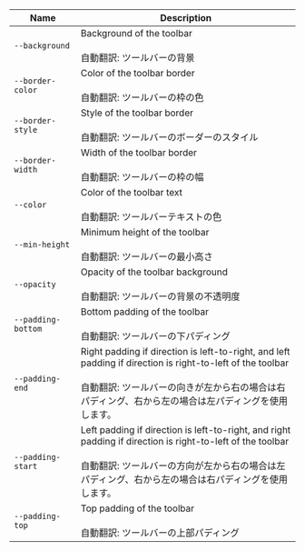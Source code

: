 | Name               | Description                                                                                                                                                                                                                |
| ------------------ | -------------------------------------------------------------------------------------------------------------------------------------------------------------------------------------------------------------------------- |
| `--background`     | Background of the toolbar<br /><br />自動翻訳: ツールバーの背景                                                                                                                                                            |
| `--border-color`   | Color of the toolbar border<br /><br />自動翻訳: ツールバーの枠の色                                                                                                                                                        |
| `--border-style`   | Style of the toolbar border<br /><br />自動翻訳: ツールバーのボーダーのスタイル                                                                                                                                            |
| `--border-width`   | Width of the toolbar border<br /><br />自動翻訳: ツールバーの枠の幅                                                                                                                                                        |
| `--color`          | Color of the toolbar text<br /><br />自動翻訳: ツールバーテキストの色                                                                                                                                                      |
| `--min-height`     | Minimum height of the toolbar<br /><br />自動翻訳: ツールバーの最小高さ                                                                                                                                                    |
| `--opacity`        | Opacity of the toolbar background<br /><br />自動翻訳: ツールバーの背景の不透明度                                                                                                                                          |
| `--padding-bottom` | Bottom padding of the toolbar<br /><br />自動翻訳: ツールバーの下パディング                                                                                                                                                |
| `--padding-end`    | Right padding if direction is left-to-right, and left padding if direction is right-to-left of the toolbar<br /><br />自動翻訳: ツールバーの向きが左から右の場合は右パディング、右から左の場合は左パディングを使用します。 |
| `--padding-start`  | Left padding if direction is left-to-right, and right padding if direction is right-to-left of the toolbar<br /><br />自動翻訳: ツールバーの方向が左から右の場合は左パディング、右から左の場合は右パディングを使用します。 |
| `--padding-top`    | Top padding of the toolbar<br /><br />自動翻訳: ツールバーの上部パディング                                                                                                                                                 |
